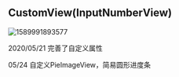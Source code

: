  

## **CustomView**(InputNumberView)

![1589991893577](C:\Users\大狼狗skr~\AppData\Roaming\Typora\typora-user-images\1589991893577.png)

2020/05/21 完善了自定义属性

05/24 自定义PieImageView，简易圆形进度条
